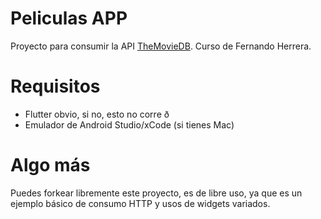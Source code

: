 # Peliculas APP

Proyecto para consumir la API [TheMovieDB](https://www.themoviedb.org/documentation/api). Curso de Fernando Herrera.

# Requisitos

- Flutter obvio, si no, esto no corre ð
- Emulador de Android Studio/xCode (si tienes Mac)


# Algo más

Puedes forkear libremente este proyecto, es de libre uso, ya que es un ejemplo básico de consumo HTTP y usos de widgets variados.

